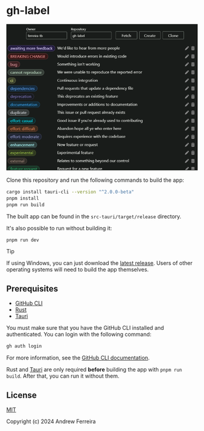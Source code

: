 # gh-label

<p align="center">
  <img src="./docs/screenshot.png" alt="gh-label screenshot" />
</p>

Clone this repository and run the following commands to build the app:

```bash
cargo install tauri-cli --version "^2.0.0-beta"
pnpm install
pnpm run build
```

The built app can be found in the `src-tauri/target/release` directory.

It's also possible to run without building it:

```bash
pnpm run dev
```

> [!TIP]
> If using Windows, you can just download the [latest release](https://github.com/ferreira-tb/gh-label/releases/download/v0.4.1/gh-label_0.4.1_x64_en-US.msi). Users of other operating systems will need to build the app themselves.

## Prerequisites

- [GitHub CLI](https://cli.github.com/)
- [Rust](https://www.rust-lang.org/tools/install)
- [Tauri](https://tauri.app/v1/guides/getting-started/prerequisites)

You must make sure that you have the GitHub CLI installed and authenticated. You can login with the following command:

```bash
gh auth login
```

For more information, see the [GitHub CLI documentation](https://cli.github.com/manual/gh_auth_login).

Rust and [Tauri](https://tauri.app/v1/guides/) are only required **before** building the app with `pnpm run build`. After that, you can run it without them.

## License

[MIT](https://raw.githubusercontent.com/ferreira-tb/gh-label/main/LICENSE)

Copyright (c) 2024 Andrew Ferreira
